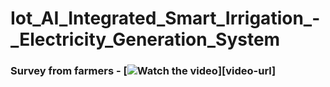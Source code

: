 # Iot_AI_Integrated_Smart_Irrigation_-_Electricity_Generation_System

### Survey from farmers - [![Watch the video](https://img.youtube.com/vi/JNRnpkXgmxw/0.jpg)][video-url]

